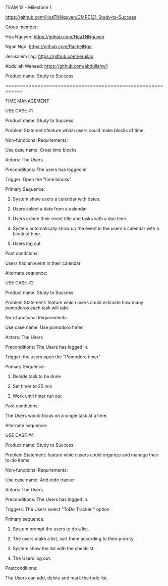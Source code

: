 TEAM 12 - Milestone 1 


https://github.com/HoaTNNguyen/CMPE131-Study-to-Success

Group member:

Hoa Nguyen: https://github.com/HoaTNNguyen

Ngan Ngo: https://github.com/RachelNgo

Jerusalem Ilag: https://github.com/jeruilag

Abdullah Waheed: https://github.com/abdullahw1

Product name: Study to Success


============================================================


TIME MANAGEMENT

USE CASE #1

Product name: Study to Success

Problem Statement:feature which users could make blocks of time.

Non-functional Requirements:

Use case name: Creat time blocks

Actors: The Users

Preconditions: The users has logged in

Trigger: Open the "time blocks"

Primary Sequence: 

  1. System show users a calendar with dates.

  2. Users select a date from a calendar

  3. Users create their event title and tasks with a due time.

  4. System automatically show up the event in the users's calendar with a block of time.

  5. Users log out

Post conditions:

Users had an event in their calendar

Alternate sequence:


USE CASE #2 

Product name: Study to Success

Problem Statement: feature which users could estimate how many pomodoros each task will take

Non-functional Requirements:

Use case name: Use pomodoro timer

Actors: The Users

Preconditions: The Users has logged in. 

Trigger: the users open the "Pomodoro timer"

Primary Sequence:
  
  1. Decide task to be done
  
  2. Set timer to 25 min 
  
  3. Work until timer run out

Post conditions:

The Users would focus on a single task at a time.

Alternate sequence:

USE CASE #4

Product name: Study to Success

Problem Statement: feature which users could organize and manage their to-do items 

Non-functional Requirements:

Use case name: Add todo tracker

Actors: The Users

Preconditions: The Users has logged in.

Triggers: The Users select "ToDo Tracker " option

Primary sequence:

 1. System prompt the users to do a list.

 2. The users make a list, sort them according to their priority.

 3. System show the list with the checklist.

 4. The Users log out.

Postconditions:

The Users can add, delete and mark the todo list.
